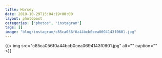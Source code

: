 ```yaml
---
title: Horsey
date: 2010-10-29T15:04:19+00:00
layout: photopost
categories: ["photos", "instagram"]
tags: []
image: "blog/instagram/c85ca056f0a44bcb0cea0694143f0601.jpg"
---
```


{{< img src="c85ca056f0a44bcb0cea0694143f0601.jpg" alt="" caption="" >}}



